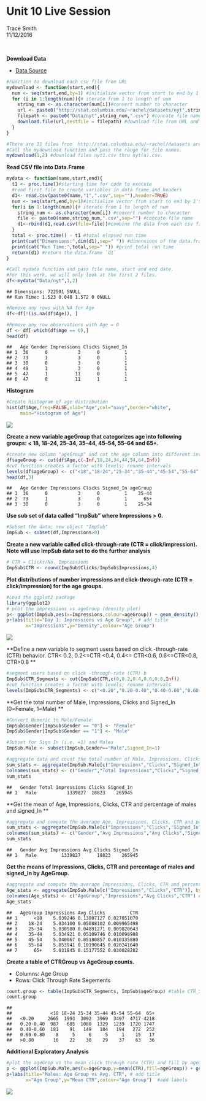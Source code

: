 # Unit 10 Live Session
Trace Smith  
11/12/2016  

<br>


**Download Data**

- [Data Source](http://stat.columbia.edu/~rachel/datasets)


```r
#Function to download each csv file from URL
mydownload <- function(start,end){
  num <- seq(start,end,by=1) #initialize vector from start to end by 1's; 1xn dimensions
  for (i in 1:length(num)){# iterate from 1 to length of num
    string_num <- as.character(num[i])#convert number to character
    url <- paste0("http://stat.columbia.edu/~rachel/datasets/nyt",string_num,".csv") #concate URL name
    filepath <- paste0("Data/nyt",string_num,".csv") #concate file name
    download.file(url,destfile = filepath) #download file from URL and save to filepath
  }
}
```


```r
#There are 31 files from  http://stat.columbia.edu/~rachel/datasets are formatted from nyt1.csv to nyt31.csv.
#Call the mydownload function and pass the range for file names. 
mydownload(1,2) #download files nyt1.csv thru nyt(n).csv. 
```

**Read CSV file into Data.Frame**

```r
mydata <- function(name,start,end){
  t1 <- proc.time()#starting time for code to execute
  #read first file to create variables in data frame and headers
  d1<- read.csv(paste0(name,"1",".csv",sep=""),header=TRUE)
  num <- seq(start,end,by=1)#initialize vector from start to end by 1's; 1xn dimensions
  for(i in 1:length(num)){# iterate from 1 to length of num
    string_num <- as.character(num[i]) #convert number to character
    file <- paste0(name,string_num,".csv",sep="") #concate file name
    d1<-rbind(d1,read.csv(file=file))#combine the data from each csv file into one data.frame
  }
  total <- proc.time() - t1 #total elapsed run time
  print(cat("Dimensions:",dim(d1),sep=" ")) #dimensions of the data.frame
  print(cat("Run Time:",total,sep=" ")) #print total run time
  return(d1) #return the data.frame `d1`
}
```


```r
#Call mydata function and pass file name, start and end date. 
#For this work, we will only look at the first 2 files.
df<-mydata("Data/nyt",1,2)
```

```
## Dimensions: 722501 5NULL
## Run Time: 1.523 0.048 1.572 0 0NULL
```


```r
#Remove any rows with NA for Age
df<-df[!(is.na(df$Age)), ]
```


```r
#Remove any row observations with Age = 0
df <- df[-which(df$Age == 0),]
head(df)
```

```
##   Age Gender Impressions Clicks Signed_In
## 1  36      0           3      0         1
## 2  73      1           3      0         1
## 3  30      0           3      0         1
## 4  49      1           3      0         1
## 5  47      1          11      0         1
## 6  47      0          11      1         1
```

**Histogram** 

```r
#Create histogram of age distribution 
hist(df$Age,freq=FALSE,xlab="Age",col="navy",border="white",
     main="Histogram of Age")
```

![](LiveSession10_files/figure-html/unnamed-chunk-7-1.png)<!-- -->

**Create a new variable ageGroup that categorizes age into following groups: < 18, 18–24, 25–34, 35–44, 45–54, 55–64 and 65+.**


```r
#create new column "ageGroup" and cut the age column into different intervals
df$ageGroup <- cut(df$Age,c(-Inf,18,24,34,44,54,64,Inf))
#cut function creates a factor with levels; rename intervals
levels(df$ageGroup) <- c("<18","18-24","25-34","35-44","45-54","55-64","65+")
head(df,3)
```

```
##   Age Gender Impressions Clicks Signed_In ageGroup
## 1  36      0           3      0         1    35-44
## 2  73      1           3      0         1      65+
## 3  30      0           3      0         1    25-34
```

**Use sub set of data called “ImpSub” where Impressions > 0.**


```r
#Subset the data; new object "ImpSub"
ImpSub <- subset(df,Impressions>0)
```

**Create a new variable called click-through-rate (CTR = click/impression). Note will use ImpSub data set to do the further analysis**


```r
# CTR = Clicks/No. Impressions
ImpSub$CTR <- round(ImpSub$Clicks/ImpSub$Impressions,4)
```

**Plot distributions of number impressions and click-through-rate (CTR = click/impression) for the age groups.**


```r
#Load the ggplot2 package
library(ggplot2)
# plot the impressions vs ageGroup (density plot)
p<- ggplot(ImpSub,aes(x=Impressions,colour=ageGroup)) + geom_density()
p+labs(title="Day 1: Impressions vs Age Group", # add title
       x="Impressions",y="Density",colour="Age Group") 
```

![](LiveSession10_files/figure-html/unnamed-chunk-11-1.png)<!-- -->

**Define a new variable to segment users based on click -through-rate (CTR) behavior. CTR< 0.2, 0.2<=CTR <0.4, 0.4<= CTR<0.6, 0.6<=CTR<0.8, CTR>0.8 **


```r
#segment users based on click -through-rate (CTR) b
ImpSub$CTR_Segments <- cut(ImpSub$CTR,c(0,0.2,0.4,0.6,0.8,Inf))
#cut function creates a factor with levels; rename intervals
levels(ImpSub$CTR_Segments) <- c("<0.20","0.20-0.40","0.40-0.60","0.60-0.80",">0.80")
```

**Get the total number of Male, Impressions, Clicks and Signed_In (0=Female, 1=Male) **


```r
#Convert Numeric to Male/Female:
ImpSub$Gender[ImpSub$Gender == "0"] <- "Female"
ImpSub$Gender[ImpSub$Gender == "1"] <- "Male"
```


```r
#Subset for Sign In (i.e. =1) and Males
ImpSub.Male <- subset(ImpSub,Gender=="Male",Signed_In=1)
```


```r
#aggregate data and count the total number of Male, Impressions, Clicks and Signed_In 
sum_stats <- aggregate(ImpSub.Male[c("Impressions","Clicks","Signed_In")],by=list(ImpSub.Male$Gender),FUN=sum)
colnames(sum_stats) <- c("Gender","Total Impressions","Clicks","Signed_In") #rename columns
sum_stats
```

```
##   Gender Total Impressions Clicks Signed_In
## 1   Male           1339827  18823    265945
```

**Get the mean of Age, Impressions, Clicks, CTR and percentage of males and signed_In **


```r
#aggregate and compute the average Age, Impressions, Clicks, CTR and percentage of males and signed_In
sum_stats <- aggregate(ImpSub.Male[c("Impressions","Clicks","Signed_In")],by=list(ImpSub.Male$Gender),FUN=sum)
colnames(sum_stats) <- c("Gender","Avg Impressions","Avg Clicks","Signed_In") #rename columns
sum_stats
```

```
##   Gender Avg Impressions Avg Clicks Signed_In
## 1   Male         1339827      18823    265945
```

**Get the means of Impressions, Clicks, CTR and percentage of males and signed_In  by AgeGroup.**


```r
#aggregate and compute the average Impressions, Clicks, CTR and percentage of males and signed_In by AgeGroup
Age_stats <- aggregate(ImpSub.Male[c("Impressions","Clicks","CTR")], by=list(ImpSub.Male$ageGroup) ,FUN=mean)
colnames(Age_stats) <- c("AgeGroup","Impressions","Avg Clicks","CTR") #rename columns
Age_stats
```

```
##   AgeGroup Impressions Avg Clicks         CTR
## 1      <18    5.039246 0.13807127 0.027051070
## 2    18-24    5.034100 0.05088102 0.009965498
## 3    25-34    5.030980 0.04891271 0.009820643
## 4    35-44    5.034921 0.05109746 0.010098988
## 5    45-54    5.040067 0.05180857 0.010335880
## 6    55-64    5.053941 0.10190645 0.020241640
## 7      65+    5.031845 0.15177552 0.030028282
```

**Create a table of CTRGroup vs AgeGroup counts.**
- Columns: Age Group 
- Rows: Click Through Rate Segements


```r
count.group <- table(ImpSub$CTR_Segments, ImpSub$ageGroup) #table CTR_Segment vs AgeGroup
count.group
```

```
##            
##              <18 18-24 25-34 35-44 45-54 55-64  65+
##   <0.20     2665  1993  3092  3969  3497  4717 4218
##   0.20-0.40  987   685  1080  1329  1239  1720 1747
##   0.40-0.60  181    91   149   184   194   272  252
##   0.60-0.80    8     5     6     5     1    15   17
##   >0.80       16    22    38    29    37    63   36
```

**Additional Exploratory Analysis**


```r
#plot the ageGrop vs the mean click through rate (CTR) and fill by ageGroup (bar plot)
p <- ggplot(ImpSub.Male,aes(x=ageGroup,y=mean(CTR),fill=ageGroup)) + geom_bar(stat="identity") 
p+labs(title="Males: Age Group vs Avg. CTR", # add title
       x="Age Group",y="Mean CTR",colour="Age Group")  #add labels
```

![](LiveSession10_files/figure-html/unnamed-chunk-19-1.png)<!-- -->
